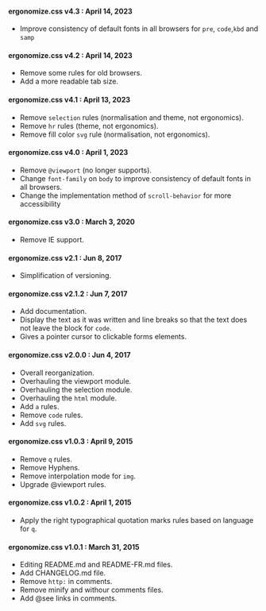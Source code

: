 #### ergonomize.css v4.3 : April 14, 2023

* Improve consistency of default fonts in all browsers for `pre`, `code`,`kbd` and `samp`

#### ergonomize.css v4.2 : April 14, 2023

* Remove some rules for old browsers.
* Add a more readable tab size.

#### ergonomize.css v4.1 : April 13, 2023

* Remove `selection` rules (normalisation and theme, not ergonomics).
* Remove `hr` rules (theme, not ergonomics).
* Remove fill color `svg` rule (normalisation, not ergonomics). 

#### ergonomize.css v4.0 : April 1, 2023

* Remove `@viewport` (no longer supports).
* Change `font-family` on `body` to improve consistency of default fonts in all browsers.
* Change the implementation method of `scroll-behavior` for more accessibility

#### ergonomize.css v3.0 : March 3, 2020

* Remove IE support.

#### ergonomize.css v2.1 : Jun 8, 2017

* Simplification of versioning.

#### ergonomize.css v2.1.2 : Jun 7, 2017

* Add documentation.
* Display the text as it was written and line breaks so that the text does not leave the block for `code`.
* Gives a pointer cursor to clickable forms elements.

#### ergonomize.css v2.0.0 : Jun 4, 2017

* Overall reorganization.
* Overhauling the viewport module.
* Overhauling the selection module.
* Overhauling the `html` module.
* Add `a` rules.
* Remove `code` rules.
* Add `svg` rules.

#### ergonomize.css v1.0.3 : April 9, 2015

* Remove `q` rules.
* Remove Hyphens.
* Remove interpolation mode for `img`.
* Upgrade @viewport rules.

#### ergonomize.css v1.0.2 : April 1, 2015

* Apply the right typographical quotation marks rules based on language for `q`.

#### ergonomize.css v1.0.1 : March 31, 2015

* Editing README.md and README-FR.md files.
* Add CHANGELOG.md file.
* Remove `http:` in comments.
* Remove minify and withour comments files.
* Add @see links in comments.